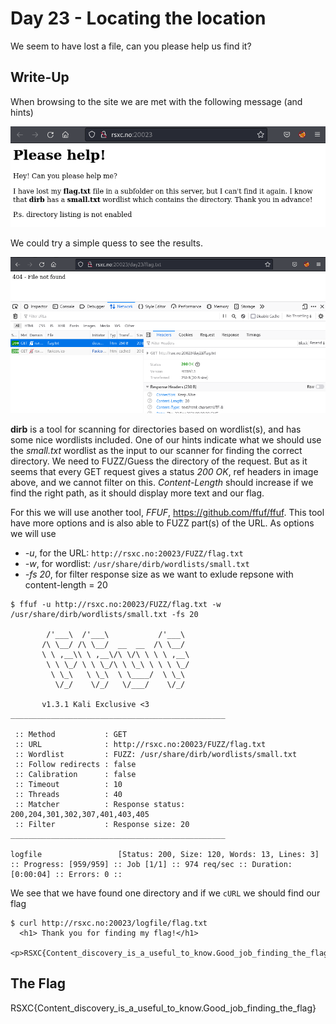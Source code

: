 # Day 23 - Locating the location

We seem to have lost a file, can you please help us find it?

## Write-Up
When browsing to the site we are met with the following message (and hints)

![](./images/image01.png)

We could try a simple quess to see the results.

![](./images/image02.png)

**dirb** is a tool for scanning for directories based on wordlist(s), and has some nice wordlists included. One of our hints indicate what we should use the *small.txt* wordlist as the input to our scanner for finding the correct directory. We need to FUZZ/Guess the directory of the request. But as it seems that every GET request gives a status *200 OK*, ref headers in image above, and we cannot filter on this. *Content-Length* should increase if we find the right path, as it should display more text and our flag.

For this we will use another tool, *FFUF*, https://github.com/ffuf/ffuf. This tool have more options and is also able to FUZZ part(s) of the URL. As options we will use

- *-u*, for the URL: `http://rsxc.no:20023/FUZZ/flag.txt`
- *-w*, for wordlist: `/usr/share/dirb/wordlists/small.txt`
- *-fs 20*, for filter response size as we want to exlude repsone with content-length = 20

```shell
$ ffuf -u http://rsxc.no:20023/FUZZ/flag.txt -w /usr/share/dirb/wordlists/small.txt -fs 20

        /'___\  /'___\           /'___\       
       /\ \__/ /\ \__/  __  __  /\ \__/       
       \ \ ,__\\ \ ,__\/\ \/\ \ \ \ ,__\      
        \ \ \_/ \ \ \_/\ \ \_\ \ \ \ \_/      
         \ \_\   \ \_\  \ \____/  \ \_\       
          \/_/    \/_/   \/___/    \/_/       

       v1.3.1 Kali Exclusive <3
________________________________________________

 :: Method           : GET
 :: URL              : http://rsxc.no:20023/FUZZ/flag.txt
 :: Wordlist         : FUZZ: /usr/share/dirb/wordlists/small.txt
 :: Follow redirects : false
 :: Calibration      : false
 :: Timeout          : 10
 :: Threads          : 40
 :: Matcher          : Response status: 200,204,301,302,307,401,403,405
 :: Filter           : Response size: 20
________________________________________________

logfile                 [Status: 200, Size: 120, Words: 13, Lines: 3]
:: Progress: [959/959] :: Job [1/1] :: 974 req/sec :: Duration: [0:00:04] :: Errors: 0 ::
```

We see that we have found one directory and if we `cURL` we should find our flag

```shell
$ curl http://rsxc.no:20023/logfile/flag.txt   
  <h1> Thank you for finding my flag!</h1>
  <p>RSXC{Content_discovery_is_a_useful_to_know.Good_job_finding_the_flag}
```

## The Flag
RSXC{Content_discovery_is_a_useful_to_know.Good_job_finding_the_flag}